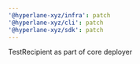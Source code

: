 ```yaml
---
'@hyperlane-xyz/infra': patch
'@hyperlane-xyz/cli': patch
'@hyperlane-xyz/sdk': patch
---
```


TestRecipient as part of core deployer
